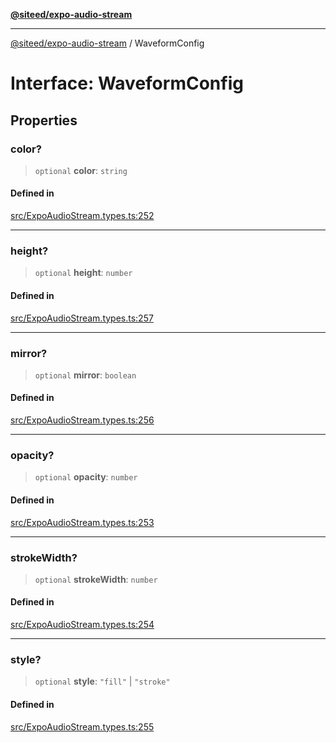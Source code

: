 [**@siteed/expo-audio-stream**](../README.md)

***

[@siteed/expo-audio-stream](../README.md) / WaveformConfig

# Interface: WaveformConfig

## Properties

### color?

> `optional` **color**: `string`

#### Defined in

[src/ExpoAudioStream.types.ts:252](https://github.com/deeeed/expo-audio-stream/blob/4373374589d9901f0064efa714398749411f46d7/packages/expo-audio-stream/src/ExpoAudioStream.types.ts#L252)

***

### height?

> `optional` **height**: `number`

#### Defined in

[src/ExpoAudioStream.types.ts:257](https://github.com/deeeed/expo-audio-stream/blob/4373374589d9901f0064efa714398749411f46d7/packages/expo-audio-stream/src/ExpoAudioStream.types.ts#L257)

***

### mirror?

> `optional` **mirror**: `boolean`

#### Defined in

[src/ExpoAudioStream.types.ts:256](https://github.com/deeeed/expo-audio-stream/blob/4373374589d9901f0064efa714398749411f46d7/packages/expo-audio-stream/src/ExpoAudioStream.types.ts#L256)

***

### opacity?

> `optional` **opacity**: `number`

#### Defined in

[src/ExpoAudioStream.types.ts:253](https://github.com/deeeed/expo-audio-stream/blob/4373374589d9901f0064efa714398749411f46d7/packages/expo-audio-stream/src/ExpoAudioStream.types.ts#L253)

***

### strokeWidth?

> `optional` **strokeWidth**: `number`

#### Defined in

[src/ExpoAudioStream.types.ts:254](https://github.com/deeeed/expo-audio-stream/blob/4373374589d9901f0064efa714398749411f46d7/packages/expo-audio-stream/src/ExpoAudioStream.types.ts#L254)

***

### style?

> `optional` **style**: `"fill"` \| `"stroke"`

#### Defined in

[src/ExpoAudioStream.types.ts:255](https://github.com/deeeed/expo-audio-stream/blob/4373374589d9901f0064efa714398749411f46d7/packages/expo-audio-stream/src/ExpoAudioStream.types.ts#L255)
